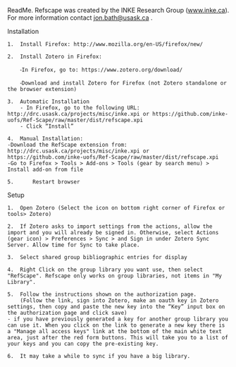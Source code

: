 ReadMe. Refscape was created by the INKE Research Group (www.inke.ca). For more information contact jon.bath@usask.ca .

Installation 

	1.	Install Firefox: http://www.mozilla.org/en-US/firefox/new/

	2.	Install Zotero in Firefox:

		⁃In Firefox, go to: https://www.zotero.org/download/ 

		⁃Download and install Zotero for Firefox (not Zotero standalone or the browser extension)

	3.	Automatic Installation
		- In Firefox, go to the following URL: http://drc.usask.ca/projects/misc/inke.xpi or https://github.com/inke-uofs/Ref-Scape/raw/master/dist/refscape.xpi
		- Click “Install”

	4.	Manual Installation:
    -Download the RefScape extension from: http://drc.usask.ca/projects/misc/inke.xpi or 		https://github.com/inke-uofs/Ref-Scape/raw/master/dist/refscape.xpi
    -Go to Firefox > Tools > Add-ons > Tools (gear by search menu) > Install add-on from file 

	5.      Restart browser

Setup

	1.	Open Zotero (Select the icon on bottom right corner of Firefox or tools> Zotero)

	2.	If Zotero asks to import settings from the actions, allow the import and you will already be signed in. Otherwise, select Actions (gear icon) > Preferences > Sync > and Sign in under Zotero Sync Server. Allow time for Sync to take place.

	3.	Select shared group bibliographic entries for display

	4.	Right Click on the group library you want use, then select "RefScape". Refscape only works on group libraries, not items in "My Library".
	
	5.	Follow the instructions shown on the authorization page. 
		(Follow the link, sign into Zotero, make an oauth key in Zotero settings, then copy and paste the new key into the “Key” input box on the authorization page and click save)
    - if you have previously generated a key for another group library you can use it. When you click on the link to generate a new key there is a "Manage all access keys" link at the bottom of the main white text area, just after the red form buttons. This will take you to a list of your keys and you can copy the pre-existing key.
    
	6.	It may take a while to sync if you have a big library.

